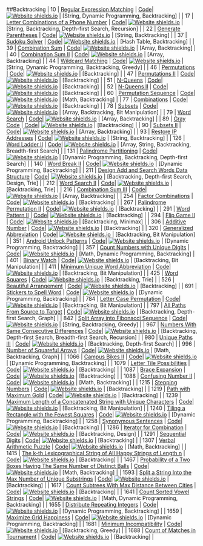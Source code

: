 ##Backtracking
| 10 | [Regular Expression Matching](https:///leetCode.com/problems/regular-expression-matching) | [Code](https://github.com/SunilGudivada/Data-Structures-and-Algorithms/blob/master/src/com/platform/leetCode/problems/_10_RegularExpressionMatching.java)| [![Website shields.io](https://img.shields.io/badge/Hard-critical.svg)](https://sunilgudivada.github.io/Data-Structures-and-Algorithms/) | [String, Dynamic Programming, Backtracking] | 
| 17 | [Letter Combinations of a Phone Number](https:///leetCode.com/problems/letter-combinations-of-a-phone-number) | [Code](https://github.com/SunilGudivada/Data-Structures-and-Algorithms/blob/master/src/com/platform/leetCode/problems/_17_LetterCombinationsofaPhoneNumber.java)| [![Website shields.io](https://img.shields.io/badge/Medium-yellow.svg)](https://sunilgudivada.github.io/Data-Structures-and-Algorithms/) | [String, Backtracking, Depth-first Search, Recursion] | 
| 22 | [Generate Parentheses](https:///leetCode.com/problems/generate-parentheses) | [Code](https://github.com/SunilGudivada/Data-Structures-and-Algorithms/blob/master/src/com/platform/leetCode/problems/_22_GenerateParentheses.java)| [![Website shields.io](https://img.shields.io/badge/Medium-yellow.svg)](https://sunilgudivada.github.io/Data-Structures-and-Algorithms/) | [String, Backtracking] | 
| 37 | [Sudoku Solver](https:///leetCode.com/problems/sudoku-solver) | [Code](https://github.com/SunilGudivada/Data-Structures-and-Algorithms/blob/master/src/com/platform/leetCode/problems/_37_SudokuSolver.java)| [![Website shields.io](https://img.shields.io/badge/Hard-critical.svg)](https://sunilgudivada.github.io/Data-Structures-and-Algorithms/) | [Hash Table, Backtracking] | 
| 39 | [Combination Sum](https:///leetCode.com/problems/combination-sum) | [Code](https://github.com/SunilGudivada/Data-Structures-and-Algorithms/blob/master/src/com/platform/leetCode/problems/_39_CombinationSum.java)| [![Website shields.io](https://img.shields.io/badge/Medium-yellow.svg)](https://sunilgudivada.github.io/Data-Structures-and-Algorithms/) | [Array, Backtracking] | 
| 40 | [Combination Sum II](https:///leetCode.com/problems/combination-sum-ii) | [Code](https://github.com/SunilGudivada/Data-Structures-and-Algorithms/blob/master/src/com/platform/leetCode/problems/_40_CombinationSumII.java)| [![Website shields.io](https://img.shields.io/badge/Medium-yellow.svg)](https://sunilgudivada.github.io/Data-Structures-and-Algorithms/) | [Array, Backtracking] | 
| 44 | [Wildcard Matching](https:///leetCode.com/problems/wildcard-matching) | [Code](https://github.com/SunilGudivada/Data-Structures-and-Algorithms/blob/master/src/com/platform/leetCode/problems/_44_WildcardMatching.java)| [![Website shields.io](https://img.shields.io/badge/Hard-critical.svg)](https://sunilgudivada.github.io/Data-Structures-and-Algorithms/) | [String, Dynamic Programming, Backtracking, Greedy] | 
| 46 | [Permutations](https:///leetCode.com/problems/permutations) | [Code](https://github.com/SunilGudivada/Data-Structures-and-Algorithms/blob/master/src/com/platform/leetCode/problems/_46_Permutations.java)| [![Website shields.io](https://img.shields.io/badge/Medium-yellow.svg)](https://sunilgudivada.github.io/Data-Structures-and-Algorithms/) | [Backtracking] | 
| 47 | [Permutations II](https:///leetCode.com/problems/permutations-ii) | [Code](https://github.com/SunilGudivada/Data-Structures-and-Algorithms/blob/master/src/com/platform/leetCode/problems/_47_PermutationsII.java)| [![Website shields.io](https://img.shields.io/badge/Medium-yellow.svg)](https://sunilgudivada.github.io/Data-Structures-and-Algorithms/) | [Backtracking] | 
| 51 | [N-Queens](https:///leetCode.com/problems/n-queens) | [Code](https://github.com/SunilGudivada/Data-Structures-and-Algorithms/blob/master/src/com/platform/leetCode/problems/_51_N-Queens.java)| [![Website shields.io](https://img.shields.io/badge/Hard-critical.svg)](https://sunilgudivada.github.io/Data-Structures-and-Algorithms/) | [Backtracking] | 
| 52 | [N-Queens II](https:///leetCode.com/problems/n-queens-ii) | [Code](https://github.com/SunilGudivada/Data-Structures-and-Algorithms/blob/master/src/com/platform/leetCode/problems/_52_N-QueensII.java)| [![Website shields.io](https://img.shields.io/badge/Hard-critical.svg)](https://sunilgudivada.github.io/Data-Structures-and-Algorithms/) | [Backtracking] | 
| 60 | [Permutation Sequence](https:///leetCode.com/problems/permutation-sequence) | [Code](https://github.com/SunilGudivada/Data-Structures-and-Algorithms/blob/master/src/com/platform/leetCode/problems/_60_PermutationSequence.java)| [![Website shields.io](https://img.shields.io/badge/Hard-critical.svg)](https://sunilgudivada.github.io/Data-Structures-and-Algorithms/) | [Math, Backtracking] | 
| 77 | [Combinations](https:///leetCode.com/problems/combinations) | [Code](https://github.com/SunilGudivada/Data-Structures-and-Algorithms/blob/master/src/com/platform/leetCode/problems/_77_Combinations.java)| [![Website shields.io](https://img.shields.io/badge/Medium-yellow.svg)](https://sunilgudivada.github.io/Data-Structures-and-Algorithms/) | [Backtracking] | 
| 78 | [Subsets](https:///leetCode.com/problems/subsets) | [Code](https://github.com/SunilGudivada/Data-Structures-and-Algorithms/blob/master/src/com/platform/leetCode/problems/_78_Subsets.java)| [![Website shields.io](https://img.shields.io/badge/Medium-yellow.svg)](https://sunilgudivada.github.io/Data-Structures-and-Algorithms/) | [Array, Backtracking, Bit Manipulation] | 
| 79 | [Word Search](https:///leetCode.com/problems/word-search) | [Code](https://github.com/SunilGudivada/Data-Structures-and-Algorithms/blob/master/src/com/platform/leetCode/problems/_79_WordSearch.java)| [![Website shields.io](https://img.shields.io/badge/Medium-yellow.svg)](https://sunilgudivada.github.io/Data-Structures-and-Algorithms/) | [Array, Backtracking] | 
| 89 | [Gray Code](https:///leetCode.com/problems/gray-code) | [Code](https://github.com/SunilGudivada/Data-Structures-and-Algorithms/blob/master/src/com/platform/leetCode/problems/_89_GrayCode.java)| [![Website shields.io](https://img.shields.io/badge/Medium-yellow.svg)](https://sunilgudivada.github.io/Data-Structures-and-Algorithms/) | [Backtracking] | 
| 90 | [Subsets II](https:///leetCode.com/problems/subsets-ii) | [Code](https://github.com/SunilGudivada/Data-Structures-and-Algorithms/blob/master/src/com/platform/leetCode/problems/_90_SubsetsII.java)| [![Website shields.io](https://img.shields.io/badge/Medium-yellow.svg)](https://sunilgudivada.github.io/Data-Structures-and-Algorithms/) | [Array, Backtracking] | 
| 93 | [Restore IP Addresses](https:///leetCode.com/problems/restore-ip-addresses) | [Code](https://github.com/SunilGudivada/Data-Structures-and-Algorithms/blob/master/src/com/platform/leetCode/problems/_93_RestoreIPAddresses.java)| [![Website shields.io](https://img.shields.io/badge/Medium-yellow.svg)](https://sunilgudivada.github.io/Data-Structures-and-Algorithms/) | [String, Backtracking] | 
| 126 | [Word Ladder II](https:///leetCode.com/problems/word-ladder-ii) | [Code](https://github.com/SunilGudivada/Data-Structures-and-Algorithms/blob/master/src/com/platform/leetCode/problems/_126_WordLadderII.java)| [![Website shields.io](https://img.shields.io/badge/Hard-critical.svg)](https://sunilgudivada.github.io/Data-Structures-and-Algorithms/) | [Array, String, Backtracking, Breadth-first Search] | 
| 131 | [Palindrome Partitioning](https:///leetCode.com/problems/palindrome-partitioning) | [Code](https://github.com/SunilGudivada/Data-Structures-and-Algorithms/blob/master/src/com/platform/leetCode/problems/_131_PalindromePartitioning.java)| [![Website shields.io](https://img.shields.io/badge/Medium-yellow.svg)](https://sunilgudivada.github.io/Data-Structures-and-Algorithms/) | [Dynamic Programming, Backtracking, Depth-first Search] | 
| 140 | [Word Break II](https:///leetCode.com/problems/word-break-ii) | [Code](https://github.com/SunilGudivada/Data-Structures-and-Algorithms/blob/master/src/com/platform/leetCode/problems/_140_WordBreakII.java)| [![Website shields.io](https://img.shields.io/badge/Hard-critical.svg)](https://sunilgudivada.github.io/Data-Structures-and-Algorithms/) | [Dynamic Programming, Backtracking] | 
| 211 | [Design Add and Search Words Data Structure](https:///leetCode.com/problems/design-add-and-search-words-data-structure) | [Code](https://github.com/SunilGudivada/Data-Structures-and-Algorithms/blob/master/src/com/platform/leetCode/problems/_211_DesignAddandSearchWordsDataStructure.java)| [![Website shields.io](https://img.shields.io/badge/Medium-yellow.svg)](https://sunilgudivada.github.io/Data-Structures-and-Algorithms/) | [Backtracking, Depth-first Search, Design, Trie] | 
| 212 | [Word Search II](https:///leetCode.com/problems/word-search-ii) | [Code](https://github.com/SunilGudivada/Data-Structures-and-Algorithms/blob/master/src/com/platform/leetCode/problems/_212_WordSearchII.java)| [![Website shields.io](https://img.shields.io/badge/Hard-critical.svg)](https://sunilgudivada.github.io/Data-Structures-and-Algorithms/) | [Backtracking, Trie] | 
| 216 | [Combination Sum III](https:///leetCode.com/problems/combination-sum-iii) | [Code](https://github.com/SunilGudivada/Data-Structures-and-Algorithms/blob/master/src/com/platform/leetCode/problems/_216_CombinationSumIII.java)| [![Website shields.io](https://img.shields.io/badge/Medium-yellow.svg)](https://sunilgudivada.github.io/Data-Structures-and-Algorithms/) | [Array, Backtracking] | 
| 254 | [Factor Combinations](https:///leetCode.com/problems/factor-combinations) | [Code](https://github.com/SunilGudivada/Data-Structures-and-Algorithms/blob/master/src/com/platform/leetCode/problems/_254_FactorCombinations.java)| [![Website shields.io](https://img.shields.io/badge/Medium-yellow.svg)](https://sunilgudivada.github.io/Data-Structures-and-Algorithms/) | [Backtracking] | 
| 267 | [Palindrome Permutation II](https:///leetCode.com/problems/palindrome-permutation-ii) | [Code](https://github.com/SunilGudivada/Data-Structures-and-Algorithms/blob/master/src/com/platform/leetCode/problems/_267_PalindromePermutationII.java)| [![Website shields.io](https://img.shields.io/badge/Medium-yellow.svg)](https://sunilgudivada.github.io/Data-Structures-and-Algorithms/) | [Backtracking] | 
| 291 | [Word Pattern II](https:///leetCode.com/problems/word-pattern-ii) | [Code](https://github.com/SunilGudivada/Data-Structures-and-Algorithms/blob/master/src/com/platform/leetCode/problems/_291_WordPatternII.java)| [![Website shields.io](https://img.shields.io/badge/Hard-critical.svg)](https://sunilgudivada.github.io/Data-Structures-and-Algorithms/) | [Backtracking] | 
| 294 | [Flip Game II](https:///leetCode.com/problems/flip-game-ii) | [Code](https://github.com/SunilGudivada/Data-Structures-and-Algorithms/blob/master/src/com/platform/leetCode/problems/_294_FlipGameII.java)| [![Website shields.io](https://img.shields.io/badge/Medium-yellow.svg)](https://sunilgudivada.github.io/Data-Structures-and-Algorithms/) | [Backtracking, Minimax] | 
| 306 | [Additive Number](https:///leetCode.com/problems/additive-number) | [Code](https://github.com/SunilGudivada/Data-Structures-and-Algorithms/blob/master/src/com/platform/leetCode/problems/_306_AdditiveNumber.java)| [![Website shields.io](https://img.shields.io/badge/Medium-yellow.svg)](https://sunilgudivada.github.io/Data-Structures-and-Algorithms/) | [Backtracking] | 
| 320 | [Generalized Abbreviation](https:///leetCode.com/problems/generalized-abbreviation) | [Code](https://github.com/SunilGudivada/Data-Structures-and-Algorithms/blob/master/src/com/platform/leetCode/problems/_320_GeneralizedAbbreviation.java)| [![Website shields.io](https://img.shields.io/badge/Medium-yellow.svg)](https://sunilgudivada.github.io/Data-Structures-and-Algorithms/) | [Backtracking, Bit Manipulation] | 
| 351 | [Android Unlock Patterns](https:///leetCode.com/problems/android-unlock-patterns) | [Code](https://github.com/SunilGudivada/Data-Structures-and-Algorithms/blob/master/src/com/platform/leetCode/problems/_351_AndroidUnlockPatterns.java)| [![Website shields.io](https://img.shields.io/badge/Medium-yellow.svg)](https://sunilgudivada.github.io/Data-Structures-and-Algorithms/) | [Dynamic Programming, Backtracking] | 
| 357 | [Count Numbers with Unique Digits](https:///leetCode.com/problems/count-numbers-with-unique-digits) | [Code](https://github.com/SunilGudivada/Data-Structures-and-Algorithms/blob/master/src/com/platform/leetCode/problems/_357_CountNumberswithUniqueDigits.java)| [![Website shields.io](https://img.shields.io/badge/Medium-yellow.svg)](https://sunilgudivada.github.io/Data-Structures-and-Algorithms/) | [Math, Dynamic Programming, Backtracking] | 
| 401 | [Binary Watch](https:///leetCode.com/problems/binary-watch) | [Code](https://github.com/SunilGudivada/Data-Structures-and-Algorithms/blob/master/src/com/platform/leetCode/problems/_401_BinaryWatch.java)| [![Website shields.io](https://img.shields.io/badge/Easy-success.svg)](https://sunilgudivada.github.io/Data-Structures-and-Algorithms/) | [Backtracking, Bit Manipulation] | 
| 411 | [Minimum Unique Word Abbreviation](https:///leetCode.com/problems/minimum-unique-word-abbreviation) | [Code](https://github.com/SunilGudivada/Data-Structures-and-Algorithms/blob/master/src/com/platform/leetCode/problems/_411_MinimumUniqueWordAbbreviation.java)| [![Website shields.io](https://img.shields.io/badge/Hard-critical.svg)](https://sunilgudivada.github.io/Data-Structures-and-Algorithms/) | [Backtracking, Bit Manipulation] | 
| 425 | [Word Squares](https:///leetCode.com/problems/word-squares) | [Code](https://github.com/SunilGudivada/Data-Structures-and-Algorithms/blob/master/src/com/platform/leetCode/problems/_425_WordSquares.java)| [![Website shields.io](https://img.shields.io/badge/Hard-critical.svg)](https://sunilgudivada.github.io/Data-Structures-and-Algorithms/) | [Backtracking, Trie] | 
| 526 | [Beautiful Arrangement](https:///leetCode.com/problems/beautiful-arrangement) | [Code](https://github.com/SunilGudivada/Data-Structures-and-Algorithms/blob/master/src/com/platform/leetCode/problems/_526_BeautifulArrangement.java)| [![Website shields.io](https://img.shields.io/badge/Medium-yellow.svg)](https://sunilgudivada.github.io/Data-Structures-and-Algorithms/) | [Backtracking] | 
| 691 | [Stickers to Spell Word](https:///leetCode.com/problems/stickers-to-spell-word) | [Code](https://github.com/SunilGudivada/Data-Structures-and-Algorithms/blob/master/src/com/platform/leetCode/problems/_691_StickerstoSpellWord.java)| [![Website shields.io](https://img.shields.io/badge/Hard-critical.svg)](https://sunilgudivada.github.io/Data-Structures-and-Algorithms/) | [Dynamic Programming, Backtracking] | 
| 784 | [Letter Case Permutation](https:///leetCode.com/problems/letter-case-permutation) | [Code](https://github.com/SunilGudivada/Data-Structures-and-Algorithms/blob/master/src/com/platform/leetCode/problems/_784_LetterCasePermutation.java)| [![Website shields.io](https://img.shields.io/badge/Medium-yellow.svg)](https://sunilgudivada.github.io/Data-Structures-and-Algorithms/) | [Backtracking, Bit Manipulation] | 
| 797 | [All Paths From Source to Target](https:///leetCode.com/problems/all-paths-from-source-to-target) | [Code](https://github.com/SunilGudivada/Data-Structures-and-Algorithms/blob/master/src/com/platform/leetCode/problems/_797_AllPathsFromSourcetoTarget.java)| [![Website shields.io](https://img.shields.io/badge/Medium-yellow.svg)](https://sunilgudivada.github.io/Data-Structures-and-Algorithms/) | [Backtracking, Depth-first Search, Graph] | 
| 842 | [Split Array into Fibonacci Sequence](https:///leetCode.com/problems/split-array-into-fibonacci-sequence) | [Code](https://github.com/SunilGudivada/Data-Structures-and-Algorithms/blob/master/src/com/platform/leetCode/problems/_842_SplitArrayintoFibonacciSequence.java)| [![Website shields.io](https://img.shields.io/badge/Medium-yellow.svg)](https://sunilgudivada.github.io/Data-Structures-and-Algorithms/) | [String, Backtracking, Greedy] | 
| 967 | [Numbers With Same Consecutive Differences](https:///leetCode.com/problems/numbers-with-same-consecutive-differences) | [Code](https://github.com/SunilGudivada/Data-Structures-and-Algorithms/blob/master/src/com/platform/leetCode/problems/_967_NumbersWithSameConsecutiveDifferences.java)| [![Website shields.io](https://img.shields.io/badge/Medium-yellow.svg)](https://sunilgudivada.github.io/Data-Structures-and-Algorithms/) | [Backtracking, Depth-first Search, Breadth-first Search, Recursion] | 
| 980 | [Unique Paths III](https:///leetCode.com/problems/unique-paths-iii) | [Code](https://github.com/SunilGudivada/Data-Structures-and-Algorithms/blob/master/src/com/platform/leetCode/problems/_980_UniquePathsIII.java)| [![Website shields.io](https://img.shields.io/badge/Hard-critical.svg)](https://sunilgudivada.github.io/Data-Structures-and-Algorithms/) | [Backtracking, Depth-first Search] | 
| 996 | [Number of Squareful Arrays](https:///leetCode.com/problems/number-of-squareful-arrays) | [Code](https://github.com/SunilGudivada/Data-Structures-and-Algorithms/blob/master/src/com/platform/leetCode/problems/_996_NumberofSquarefulArrays.java)| [![Website shields.io](https://img.shields.io/badge/Hard-critical.svg)](https://sunilgudivada.github.io/Data-Structures-and-Algorithms/) | [Math, Backtracking, Graph] | 
| 1066 | [Campus Bikes II](https:///leetCode.com/problems/campus-bikes-ii) | [Code](https://github.com/SunilGudivada/Data-Structures-and-Algorithms/blob/master/src/com/platform/leetCode/problems/_1066_CampusBikesII.java)| [![Website shields.io](https://img.shields.io/badge/Medium-yellow.svg)](https://sunilgudivada.github.io/Data-Structures-and-Algorithms/) | [Dynamic Programming, Backtracking] | 
| 1079 | [Letter Tile Possibilities](https:///leetCode.com/problems/letter-tile-possibilities) | [Code](https://github.com/SunilGudivada/Data-Structures-and-Algorithms/blob/master/src/com/platform/leetCode/problems/_1079_LetterTilePossibilities.java)| [![Website shields.io](https://img.shields.io/badge/Medium-yellow.svg)](https://sunilgudivada.github.io/Data-Structures-and-Algorithms/) | [Backtracking] | 
| 1087 | [Brace Expansion](https:///leetCode.com/problems/brace-expansion) | [Code](https://github.com/SunilGudivada/Data-Structures-and-Algorithms/blob/master/src/com/platform/leetCode/problems/_1087_BraceExpansion.java)| [![Website shields.io](https://img.shields.io/badge/Medium-yellow.svg)](https://sunilgudivada.github.io/Data-Structures-and-Algorithms/) | [Backtracking] | 
| 1088 | [Confusing Number II](https:///leetCode.com/problems/confusing-number-ii) | [Code](https://github.com/SunilGudivada/Data-Structures-and-Algorithms/blob/master/src/com/platform/leetCode/problems/_1088_ConfusingNumberII.java)| [![Website shields.io](https://img.shields.io/badge/Hard-critical.svg)](https://sunilgudivada.github.io/Data-Structures-and-Algorithms/) | [Math, Backtracking] | 
| 1215 | [Stepping Numbers](https:///leetCode.com/problems/stepping-numbers) | [Code](https://github.com/SunilGudivada/Data-Structures-and-Algorithms/blob/master/src/com/platform/leetCode/problems/_1215_SteppingNumbers.java)| [![Website shields.io](https://img.shields.io/badge/Medium-yellow.svg)](https://sunilgudivada.github.io/Data-Structures-and-Algorithms/) | [Backtracking] | 
| 1219 | [Path with Maximum Gold](https:///leetCode.com/problems/path-with-maximum-gold) | [Code](https://github.com/SunilGudivada/Data-Structures-and-Algorithms/blob/master/src/com/platform/leetCode/problems/_1219_PathwithMaximumGold.java)| [![Website shields.io](https://img.shields.io/badge/Medium-yellow.svg)](https://sunilgudivada.github.io/Data-Structures-and-Algorithms/) | [Backtracking] | 
| 1239 | [Maximum Length of a Concatenated String with Unique Characters](https:///leetCode.com/problems/maximum-length-of-a-concatenated-string-with-unique-characters) | [Code](https://github.com/SunilGudivada/Data-Structures-and-Algorithms/blob/master/src/com/platform/leetCode/problems/_1239_MaximumLengthofaConcatenatedStringwithUniqueCharacters.java)| [![Website shields.io](https://img.shields.io/badge/Medium-yellow.svg)](https://sunilgudivada.github.io/Data-Structures-and-Algorithms/) | [Backtracking, Bit Manipulation] | 
| 1240 | [Tiling a Rectangle with the Fewest Squares](https:///leetCode.com/problems/tiling-a-rectangle-with-the-fewest-squares) | [Code](https://github.com/SunilGudivada/Data-Structures-and-Algorithms/blob/master/src/com/platform/leetCode/problems/_1240_TilingaRectanglewiththeFewestSquares.java)| [![Website shields.io](https://img.shields.io/badge/Hard-critical.svg)](https://sunilgudivada.github.io/Data-Structures-and-Algorithms/) | [Dynamic Programming, Backtracking] | 
| 1258 | [Synonymous Sentences](https:///leetCode.com/problems/synonymous-sentences) | [Code](https://github.com/SunilGudivada/Data-Structures-and-Algorithms/blob/master/src/com/platform/leetCode/problems/_1258_SynonymousSentences.java)| [![Website shields.io](https://img.shields.io/badge/Medium-yellow.svg)](https://sunilgudivada.github.io/Data-Structures-and-Algorithms/) | [Backtracking] | 
| 1286 | [Iterator for Combination](https:///leetCode.com/problems/iterator-for-combination) | [Code](https://github.com/SunilGudivada/Data-Structures-and-Algorithms/blob/master/src/com/platform/leetCode/problems/_1286_IteratorforCombination.java)| [![Website shields.io](https://img.shields.io/badge/Medium-yellow.svg)](https://sunilgudivada.github.io/Data-Structures-and-Algorithms/) | [Backtracking, Design] | 
| 1291 | [Sequential Digits](https:///leetCode.com/problems/sequential-digits) | [Code](https://github.com/SunilGudivada/Data-Structures-and-Algorithms/blob/master/src/com/platform/leetCode/problems/_1291_SequentialDigits.java)| [![Website shields.io](https://img.shields.io/badge/Medium-yellow.svg)](https://sunilgudivada.github.io/Data-Structures-and-Algorithms/) | [Backtracking] | 
| 1307 | [Verbal Arithmetic Puzzle](https:///leetCode.com/problems/verbal-arithmetic-puzzle) | [Code](https://github.com/SunilGudivada/Data-Structures-and-Algorithms/blob/master/src/com/platform/leetCode/problems/_1307_VerbalArithmeticPuzzle.java)| [![Website shields.io](https://img.shields.io/badge/Hard-critical.svg)](https://sunilgudivada.github.io/Data-Structures-and-Algorithms/) | [Math, Backtracking] | 
| 1415 | [The k-th Lexicographical String of All Happy Strings of Length n](https:///leetCode.com/problems/the-k-th-lexicographical-string-of-all-happy-strings-of-length-n) | [Code](https://github.com/SunilGudivada/Data-Structures-and-Algorithms/blob/master/src/com/platform/leetCode/problems/_1415_Thek-thLexicographicalStringofAllHappyStringsofLengthn.java)| [![Website shields.io](https://img.shields.io/badge/Medium-yellow.svg)](https://sunilgudivada.github.io/Data-Structures-and-Algorithms/) | [Backtracking] | 
| 1467 | [Probability of a Two Boxes Having The Same Number of Distinct Balls](https:///leetCode.com/problems/probability-of-a-two-boxes-having-the-same-number-of-distinct-balls) | [Code](https://github.com/SunilGudivada/Data-Structures-and-Algorithms/blob/master/src/com/platform/leetCode/problems/_1467_ProbabilityofaTwoBoxesHavingTheSameNumberofDistinctBalls.java)| [![Website shields.io](https://img.shields.io/badge/Hard-critical.svg)](https://sunilgudivada.github.io/Data-Structures-and-Algorithms/) | [Math, Backtracking] | 
| 1593 | [Split a String Into the Max Number of Unique Substrings](https:///leetCode.com/problems/split-a-string-into-the-max-number-of-unique-substrings) | [Code](https://github.com/SunilGudivada/Data-Structures-and-Algorithms/blob/master/src/com/platform/leetCode/problems/_1593_SplitaStringIntotheMaxNumberofUniqueSubstrings.java)| [![Website shields.io](https://img.shields.io/badge/Medium-yellow.svg)](https://sunilgudivada.github.io/Data-Structures-and-Algorithms/) | [Backtracking] | 
| 1617 | [Count Subtrees With Max Distance Between Cities](https:///leetCode.com/problems/count-subtrees-with-max-distance-between-cities) | [Code](https://github.com/SunilGudivada/Data-Structures-and-Algorithms/blob/master/src/com/platform/leetCode/problems/_1617_CountSubtreesWithMaxDistanceBetweenCities.java)| [![Website shields.io](https://img.shields.io/badge/Hard-critical.svg)](https://sunilgudivada.github.io/Data-Structures-and-Algorithms/) | [Backtracking] | 
| 1641 | [Count Sorted Vowel Strings](https:///leetCode.com/problems/count-sorted-vowel-strings) | [Code](https://github.com/SunilGudivada/Data-Structures-and-Algorithms/blob/master/src/com/platform/leetCode/problems/_1641_CountSortedVowelStrings.java)| [![Website shields.io](https://img.shields.io/badge/Medium-yellow.svg)](https://sunilgudivada.github.io/Data-Structures-and-Algorithms/) | [Math, Dynamic Programming, Backtracking] | 
| 1655 | [Distribute Repeating Integers](https:///leetCode.com/problems/distribute-repeating-integers) | [Code](https://github.com/SunilGudivada/Data-Structures-and-Algorithms/blob/master/src/com/platform/leetCode/problems/_1655_DistributeRepeatingIntegers.java)| [![Website shields.io](https://img.shields.io/badge/Hard-critical.svg)](https://sunilgudivada.github.io/Data-Structures-and-Algorithms/) | [Dynamic Programming, Backtracking] | 
| 1659 | [Maximize Grid Happiness](https:///leetCode.com/problems/maximize-grid-happiness) | [Code](https://github.com/SunilGudivada/Data-Structures-and-Algorithms/blob/master/src/com/platform/leetCode/problems/_1659_MaximizeGridHappiness.java)| [![Website shields.io](https://img.shields.io/badge/Hard-critical.svg)](https://sunilgudivada.github.io/Data-Structures-and-Algorithms/) | [Dynamic Programming, Backtracking] | 
| 1681 | [Minimum Incompatibility](https:///leetCode.com/problems/minimum-incompatibility) | [Code](https://github.com/SunilGudivada/Data-Structures-and-Algorithms/blob/master/src/com/platform/leetCode/problems/_1681_MinimumIncompatibility.java)| [![Website shields.io](https://img.shields.io/badge/Hard-critical.svg)](https://sunilgudivada.github.io/Data-Structures-and-Algorithms/) | [Backtracking, Greedy] | 
| 1688 | [Count of Matches in Tournament](https:///leetCode.com/problems/count-of-matches-in-tournament) | [Code](https://github.com/SunilGudivada/Data-Structures-and-Algorithms/blob/master/src/com/platform/leetCode/problems/_1688_CountofMatchesinTournament.java)| [![Website shields.io](https://img.shields.io/badge/Easy-success.svg)](https://sunilgudivada.github.io/Data-Structures-and-Algorithms/) | [Backtracking] | 
